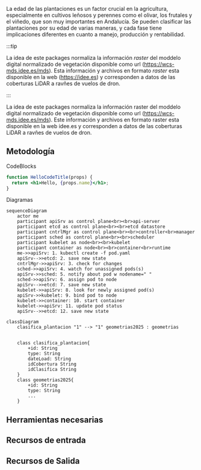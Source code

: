 La edad de las plantaciones es un factor crucial en la agricultura, especialmente en cultivos leñosos y perennes como el olivar, los frutales y el viñedo, que son muy importantes en Andalucía. Se pueden clasificar las plantaciones por su edad de varias maneras, y cada fase tiene implicaciones diferentes en cuanto a manejo, producción y rentabilidad.

:::tip

La idea de este packages normaliza la información _raster_ del moddelo digital normalizado de vegetación disponible como url (https://wcs-mds.idee.es/mds). Esta información y archivos en formato _raster_ esta disponible en la web (https://idee.es) y corresponden a datos de las coberturas LiDAR a ravñes de vuelos de dron.

:::

La idea de este packages normaliza la información raster del moddelo digital normalizado de vegetación disponible como url (https://wcs-mds.idee.es/mds). Este información y archivos en formato raster esta disponible en la web idee.es y corresponden a datos de las coberturas LiDAR a ravñes de vuelos de dron.

## Metodología

CodeBlocks

```jsx title="/src/components/HelloCodeTitle.js"
function HelloCodeTitle(props) {
  return <h1>Hello, {props.name}</h1>;
}
```

Diagramas

```mermaid
sequenceDiagram
    actor me
    participant apiSrv as control plane<br><br>api-server
    participant etcd as control plane<br><br>etcd datastore
    participant cntrlMgr as control plane<br><br>controller<br>manager
    participant sched as control plane<br><br>scheduler
    participant kubelet as node<br><br>kubelet
    participant container as node<br><br>container<br>runtime
    me->>apiSrv: 1. kubectl create -f pod.yaml
    apiSrv-->>etcd: 2. save new state
    cntrlMgr->>apiSrv: 3. check for changes
    sched->>apiSrv: 4. watch for unassigned pods(s)
    apiSrv->>sched: 5. notify about pod w nodename=" "
    sched->>apiSrv: 6. assign pod to node
    apiSrv-->>etcd: 7. save new state
    kubelet->>apiSrv: 8. look for newly assigned pod(s)
    apiSrv->>kubelet: 9. bind pod to node
    kubelet->>container: 10. start container
    kubelet->>apiSrv: 11. update pod status
    apiSrv-->>etcd: 12. save new state
```

```mermaid
classDiagram
    clasifica_plantacion "1" --> "1" geometrias2025 : geometrias


    class clasifica_plantacion{
        +id: String
        type: String
        dateLoad: String
        idCobertura String
        idClasifica String
    }
    class geometrias2025{
        +id: String
        type: String
        ...
    }

```

## Herramientas necesarias

## Recursos de entrada

## Recursos de Salida
